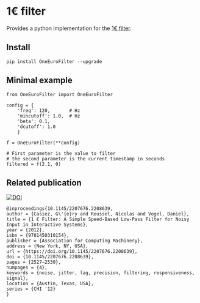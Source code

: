 # 1€ filter

Provides a python implementation for the [1€ filter](https://gery.casiez.net/1euro/).


## Install
```pip install OneEuroFilter --upgrade```

## Minimal example

```
from OneEuroFilter import OneEuroFilter

config = {
    'freq': 120,       # Hz
    'mincutoff': 1.0,  # Hz
    'beta': 0.1,       
    'dcutoff': 1.0    
    }

f = OneEuroFilter(**config)

# First parameter is the value to filter
# the second parameter is the current timestamp in seconds
filtered = f(2.1, 0)

```

## Related publication

[![DOI](https://img.shields.io/badge/doi-10.1145%2F2207676.2208639-blue)](https://doi.org/10.1145/2207676.2208639)

```
@inproceedings{10.1145/2207676.2208639,
author = {Casiez, G\'{e}ry and Roussel, Nicolas and Vogel, Daniel},
title = {1 € Filter: A Simple Speed-Based Low-Pass Filter for Noisy Input in Interactive Systems},
year = {2012},
isbn = {9781450310154},
publisher = {Association for Computing Machinery},
address = {New York, NY, USA},
url = {https://doi.org/10.1145/2207676.2208639},
doi = {10.1145/2207676.2208639},
pages = {2527–2530},
numpages = {4},
keywords = {noise, jitter, lag, precision, filtering, responsiveness, signal},
location = {Austin, Texas, USA},
series = {CHI '12}
}
```


